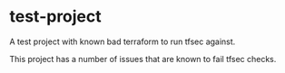 
# test-project
A test project with known bad terraform to run tfsec against. 

This project has a number of issues that are known to fail tfsec checks.
